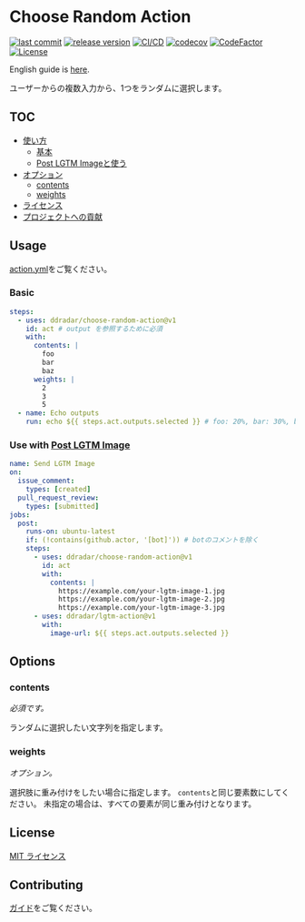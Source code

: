 # Choose Random Action

[![last commit](https://img.shields.io/github/last-commit/ddradar/choose-random-action "last commit")](https://github.com/ddradar/choose-random-action/commits/master)
[![release version](https://img.shields.io/github/v/release/ddradar/choose-random-action?sort=semver "release version")](https://github.com/ddradar/choose-random-action/releases)
[![CI/CD](https://github.com/ddradar/choose-random-action/workflows/CI/CD/badge.svg)](https://github.com/ddradar/choose-random-action/actions?query=workflow%3ACI%2FCD)
[![codecov](https://codecov.io/gh/ddradar/choose-random-action/branch/master/graph/badge.svg)](https://codecov.io/gh/ddradar/choose-random-action)
[![CodeFactor](https://www.codefactor.io/repository/github/ddradar/choose-random-action/badge)](https://www.codefactor.io/repository/github/ddradar/choose-random-action)
[![License](https://img.shields.io/github/license/ddradar/choose-random-action)](LICENSE)

English guide is [here](./README.md).

ユーザーからの複数入力から、1つをランダムに選択します。

## TOC

- [使い方](#usage)
  - [基本](#basic)
  - [Post LGTM Imageと使う](#use-with-post-lgtm-image)
- [オプション](#options)
  - [contents](#contents)
  - [weights](#weights)
- [ライセンス](#license)
- [プロジェクトへの貢献](#contributing)

## Usage

[action.yml](./action.yml)をご覧ください。

### Basic

```yaml
steps:
  - uses: ddradar/choose-random-action@v1
    id: act # output を参照するために必須
    with:
      contents: |
        foo
        bar
        baz
      weights: |
        2
        3
        5
  - name: Echo outputs
    run: echo ${{ steps.act.outputs.selected }} # foo: 20%, bar: 30%, baz: 50%
```

### Use with [Post LGTM Image](https://github.com/ddradar/lgtm-action)

```yaml
name: Send LGTM Image
on:
  issue_comment:
    types: [created]
  pull_request_review:
    types: [submitted]
jobs:
  post:
    runs-on: ubuntu-latest
    if: (!contains(github.actor, '[bot]')) # botのコメントを除く
    steps:
      - uses: ddradar/choose-random-action@v1
        id: act
        with:
          contents: |
            https://example.com/your-lgtm-image-1.jpg
            https://example.com/your-lgtm-image-2.jpg
            https://example.com/your-lgtm-image-3.jpg
      - uses: ddradar/lgtm-action@v1
        with:
          image-url: ${{ steps.act.outputs.selected }}
```

## Options

### contents

*必須です。*

ランダムに選択したい文字列を指定します。

### weights

*オプション。*

選択肢に重み付けをしたい場合に指定します。
`contents`と同じ要素数にしてください。
未指定の場合は、すべての要素が同じ重み付けとなります。

## License

[MIT ライセンス](LICENSE)

## Contributing

[ガイド](CONTRIBUTING-ja.md)をご覧ください。
